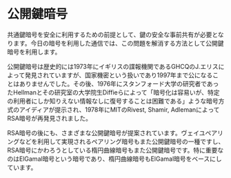 # 公開鍵暗号

共通鍵暗号を安全に利用するための前提として、鍵の安全な事前共有が必要となります。今日の暗号を利用した通信では、この問題を解消する方法として公開鍵暗号を利用します。

公開鍵暗号は歴史的には1973年にイギリスの諜報機関であるGHCQのJ.エリスによって発見されていますが、国家機密という扱いであり1997年まで公になることはありませんでした。その後、1976年にスタンフォード大学の研究者であったHellmanとその研究室の大学院生Diffieらによって「暗号化は容易いが、特定の利用者にしか知りえない情報なしに復号することは困難である」ような暗号方式のアイディアが提示され、1978年にMITのRivest, Shamir, AdlemanによってRSA暗号が再発見されました。

RSA暗号の後にも、さまざまな公開鍵暗号が提案されています。ヴェイユペアリングなどを利用して実現されるペアリング暗号もまた公開鍵暗号の一種ですし、RSA暗号にかわろうとしている楕円曲線暗号もまた公開鍵暗号です。特に重要なのはElGamal暗号という暗号であり、楕円曲線暗号もElGamal暗号をベースにしています。